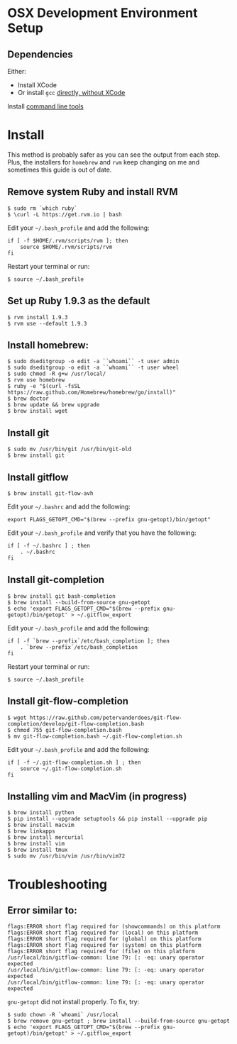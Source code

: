 # OSX Development Environment Setup

## Dependencies

Either:

- Install XCode
- Or install `gcc` [directly, without XCode](https://github.com/kennethreitz/osx-gcc-installer)

Install [command line tools](http://connect.apple.com/)

# Install #

This method is probably safer as you can see the output from each step. Plus, the installers for `homebrew` and `rvm` keep changing on me and sometimes this guide is out of date.

## Remove system Ruby and install RVM
	$ sudo rm `which ruby`
	$ \curl -L https://get.rvm.io | bash
	
Edit your `~/.bash_profile` and add the following:
	
	if [ -f $HOME/.rvm/scripts/rvm ]; then
		source $HOME/.rvm/scripts/rvm
	fi
	
Restart your terminal or run: 
	
	$ source ~/.bash_profile

## Set up Ruby 1.9.3 as the default

	$ rvm install 1.9.3
	$ rvm use --default 1.9.3

## Install homebrew:

	$ sudo dseditgroup -o edit -a ``whoami`` -t user admin
	$ sudo dseditgroup -o edit -a ``whoami`` -t user wheel
	$ sudo chmod -R g+w /usr/local/
	$ rvm use homebrew
	$ ruby -e "$(curl -fsSL https://raw.github.com/Homebrew/homebrew/go/install)"
	$ brew doctor
	$ brew update && brew upgrade
	$ brew install wget
	
## Install git

	$ sudo mv /usr/bin/git /usr/bin/git-old
	$ brew install git

## Install gitflow

	$ brew install git-flow-avh
	
Edit your `~/.bashrc` and add the following:

	export FLAGS_GETOPT_CMD="$(brew --prefix gnu-getopt)/bin/getopt"
	
Edit your `~/.bash_profile` and verify that you have the following:

	if [ -f ~/.bashrc ] ; then
		. ~/.bashrc
	fi

## Install git-completion

	$ brew install git bash-completion
	$ brew install --build-from-source gnu-getopt
	$ echo 'export FLAGS_GETOPT_CMD="$(brew --prefix gnu-getopt)/bin/getopt' > ~/.gitflow_export
	
Edit your `~/.bash_profile` and add the following:
	
	if [ -f `brew --prefix`/etc/bash_completion ]; then
		. `brew --prefix`/etc/bash_completion
	fi
	
Restart your terminal or run: 
	
	$ source ~/.bash_profile

## Install git-flow-completion
	
	$ wget https://raw.github.com/petervanderdoes/git-flow-completion/develop/git-flow-completion.bash
	$ chmod 755 git-flow-completion.bash
	$ mv git-flow-completion.bash ~/.git-flow-completion.sh
	
Edit your `~/.bash_profile` and add the following:

	if [ -f ~/.git-flow-completion.sh ] ; then
		source ~/.git-flow-completion.sh
	fi
	

## Installing vim and MacVim (in progress)

	$ brew install python
	$ pip install --upgrade setuptools && pip install --upgrade pip
	$ brew install macvim
	$ brew linkapps
	$ brew install mercurial
	$ brew install vim
	$ brew install tmux
	$ sudo mv /usr/bin/vim /usr/bin/vim72


# Troubleshooting

## Error similar to:

	flags:ERROR short flag required for (showcommands) on this platform
	flags:ERROR short flag required for (local) on this platform
	flags:ERROR short flag required for (global) on this platform
	flags:ERROR short flag required for (system) on this platform
	flags:ERROR short flag required for (file) on this platform
	/usr/local/bin/gitflow-common: line 79: [: -eq: unary operator expected
	/usr/local/bin/gitflow-common: line 79: [: -eq: unary operator expected
	/usr/local/bin/gitflow-common: line 79: [: -eq: unary operator expected

`gnu-getopt` did not install properly. To fix, try:
	
	$ sudo chown -R `whoami` /usr/local 
	$ brew remove gnu-getopt ; brew install --build-from-source gnu-getopt
	$ echo 'export FLAGS_GETOPT_CMD="$(brew --prefix gnu-getopt)/bin/getopt' > ~/.gitflow_export
